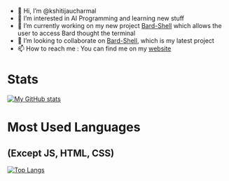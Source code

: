 - 👋 Hi, I’m @kshitijaucharmal
- 👀 I’m interested in AI Programming and learning new stuff
- 🌱 I’m currently working on my new project [Bard-Shell](https://github.com/kshiijaucharmal/Bard-Shell) which
allows the user to access Bard thought the terminal
- 💞️ I’m looking to collaborate on [Bard-Shell](https://github.com/kshiijaucharmal/Bard-Shell), which is my latest project
- 📫 How to reach me :
  You can find me on my [website](https://kshitijaucharmal.github.io)

# Stats
[![My GitHub stats](https://github-readme-stats.vercel.app/api?username=kshitijaucharmal&show_icons=true&theme=radical)](https://github.com/anuraghazra/github-readme-stats)

# Most Used Languages
## (Except JS, HTML, CSS)
[![Top Langs](https://github-readme-stats.vercel.app/api/top-langs/?username=kshitijaucharmal&layout=compact&hide=javascript,html,css&theme=radical)](https://github.com/anuraghazra/github-readme-stats)

<!---
kshitijaucharmal/kshitijaucharmal is a ✨ special ✨ repository because its `README.md` (this file) appears on your GitHub profile.
You can click the Preview link to take a look at your changes.
--->
